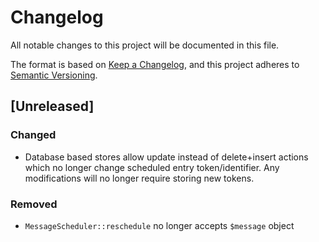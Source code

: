 # Changelog
All notable changes to this project will be documented in this file.

The format is based on [Keep a Changelog](https://keepachangelog.com/en/1.0.0/),
and this project adheres to [Semantic Versioning](https://semver.org/spec/v2.0.0.html).

## [Unreleased]
### Changed
- Database based stores allow update instead of delete+insert actions which no longer change scheduled entry token/identifier. Any modifications will no longer require storing new tokens.

### Removed
- `MessageScheduler::reschedule` no longer accepts `$message` object
